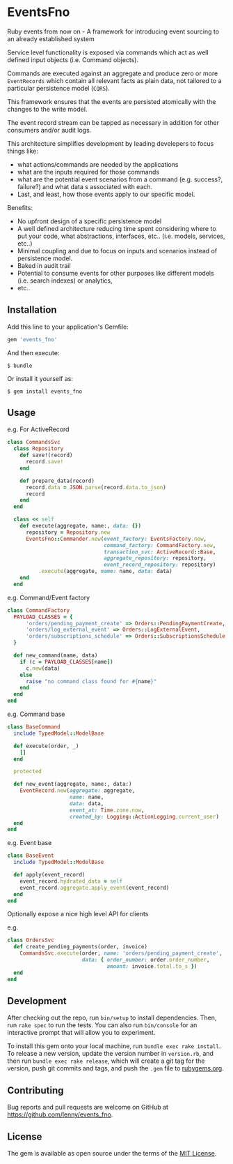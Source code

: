 # EventsFno

Ruby events from now on - A framework for 
introducing event sourcing to an already established system

Service level functionality is exposed via commands which act as
well defined input objects (i.e. Command objects).

Commands are executed against an aggregate and produce zero or more
`EventRecords` which contain all relevant facts as plain data,
not tailored to a particular persistence model (`CQRS`). 

This framework ensures that the events are persisted atomically 
with the changes to the write model. 


The event record stream can be tapped as necessary in addition
for other consumers and/or audit logs.

This architecture simplifies development by leading develepers to
focus things like:
 
* what actions/commands are needed by the applications
* what are the inputs required for those commands
* what are the potential event scenarios from a command (e.g. success?, 
  failure?) and what data s associated with each. 
* Last, and least, how those events apply to our specific model. 

Benefits:

* No upfront design of a specific persistence model
* A well defined architecture reducing time spent considering
  where to put your code, what abstractions, interfaces, etc.. (i.e. models, services, etc..)
* Minimal coupling and due to focus on inputs and scenarios instead 
  of persistence model.
* Baked in audit trail
* Potential to consume events for other purposes like
  different models (i.e. search indexes) or analytics,
* etc..

## Installation

Add this line to your application's Gemfile:

```ruby
gem 'events_fno'
```

And then execute:

    $ bundle

Or install it yourself as:

    $ gem install events_fno

## Usage

e.g. For ActiveRecord

``` ruby
class CommandsSvc
  class Repository
    def save!(record)
      record.save!
    end

    def prepare_data(record)
      record.data = JSON.parse(record.data.to_json)
      record
    end
  end

  class << self
    def execute(aggregate, name:, data: {})
      repository = Repository.new
      EventsFno::Commander.new(event_factory: EventsFactory.new,
                               command_factory: CommandFactory.new,
                               transaction_svc: ActiveRecord::Base,
                               aggregate_repository: repository,
                               event_record_repository: repository)
          .execute(aggregate, name: name, data: data)
    end
  end

```

e.g. Command/Event factory

```ruby
class CommandFactory
  PAYLOAD_CLASSES = {
      'orders/pending_payment_create' => Orders::PendingPaymentCreate,
      'orders/log_external_event' => Orders::LogExternalEvent,
      'orders/subscriptions_schedule' => Orders::SubscriptionsSchedule,
  }

  def new_command(name, data)
    if (c = PAYLOAD_CLASSES[name])
      c.new(data)
    else
      raise "no command class found for #{name}"
    end
  end
end
```

e.g. Command base

```ruby
class BaseCommand
  include TypedModel::ModelBase

  def execute(order, _)
    []
  end

  protected

  def new_event(aggregate, name:, data:)
    EventRecord.new(aggregate: aggregate,
                    name: name,
                    data: data,
                    event_at: Time.zone.now,
                    created_by: Logging::ActionLogging.current_user)
  end
end
```

e.g. Event base

```ruby
class BaseEvent
  include TypedModel::ModelBase

  def apply(event_record)
    event_record.hydrated_data = self
    event_record.aggregate.apply_event(event_record)
  end
end
```

Optionally expose a nice high level API for clients

e.g.

```ruby
class OrdersSvc
  def create_pending_payments(order, invoice)
    CommandsSvc.execute(order, name: 'orders/pending_payment_create',
                        data: { order_number: order.order_number,
                                amount: invoice.total.to_s })
  end
end
```

## Development

After checking out the repo, run `bin/setup` to install dependencies. Then, run `rake spec` to run the tests. You can also run `bin/console` for an interactive prompt that will allow you to experiment.

To install this gem onto your local machine, run `bundle exec rake install`. To release a new version, update the version number in `version.rb`, and then run `bundle exec rake release`, which will create a git tag for the version, push git commits and tags, and push the `.gem` file to [rubygems.org](https://rubygems.org).

## Contributing

Bug reports and pull requests are welcome on GitHub at https://github.com/lenny/events_fno.

## License

The gem is available as open source under the terms of the [MIT License](https://opensource.org/licenses/MIT).
